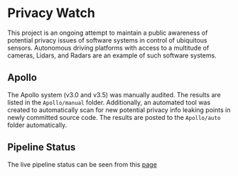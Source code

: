 # Privacy Watch

This project is an ongoing attempt to maintain a public awareness of potential privacy issues of software systems in control of ubiquitous sensors. Autonomous driving platforms with access to a multitude of cameras, Lidars, and Radars are an example of such software systems.

## Apollo

The Apollo system (v3.0 and v3.5) was manually audited. The results are listed in the `Apollo/manual` folder. Additionally, an automated tool was created to automatically scan for new potential privacy info leaking points in newly committed source code. The results are posted to the `Apollo/auto` folder automatically.

## Pipeline Status

The live pipeline status can be seen from this [page](http://kchusap.com:2401/)
